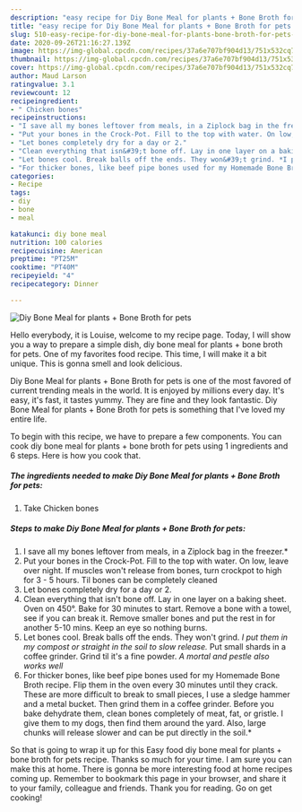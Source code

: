```yaml
---
description: "easy recipe for Diy Bone Meal for plants + Bone Broth for pets | how to make the best Diy Bone Meal for plants + Bone Broth for pets"
title: "easy recipe for Diy Bone Meal for plants + Bone Broth for pets | how to make the best Diy Bone Meal for plants + Bone Broth for pets"
slug: 510-easy-recipe-for-diy-bone-meal-for-plants-bone-broth-for-pets-how-to-make-the-best-diy-bone-meal-for-plants-bone-broth-for-pets
date: 2020-09-26T21:16:27.139Z
image: https://img-global.cpcdn.com/recipes/37a6e707bf904d13/751x532cq70/diy-bone-meal-for-plants-bone-broth-for-pets-recipe-main-photo.jpg
thumbnail: https://img-global.cpcdn.com/recipes/37a6e707bf904d13/751x532cq70/diy-bone-meal-for-plants-bone-broth-for-pets-recipe-main-photo.jpg
cover: https://img-global.cpcdn.com/recipes/37a6e707bf904d13/751x532cq70/diy-bone-meal-for-plants-bone-broth-for-pets-recipe-main-photo.jpg
author: Maud Larson
ratingvalue: 3.1
reviewcount: 12
recipeingredient:
- " Chicken bones"
recipeinstructions:
- "I save all my bones leftover from meals, in a Ziplock bag in the freezer.*"
- "Put your bones in the Crock-Pot. Fill to the top with water. On low, leave over night. If muscles won&#39;t release from bones, turn crockpot to high for 3 - 5 hours. Til bones can be completely cleaned"
- "Let bones completely dry for a day or 2."
- "Clean everything that isn&#39;t bone off. Lay in one layer on a baking sheet. Oven on 450°. Bake for 30 minutes to start. Remove a bone with a towel, see if you can break it. Remove smaller bones and put the rest in for another 5-10 mins. Keep an eye so nothing burns."
- "Let bones cool. Break balls off the ends. They won&#39;t grind. *I put them in my compost or straight in the soil to slow release.* Put small shards in a coffee grinder. Grind til it&#39;s a fine powder. *A mortal and pestle also works well*"
- "For thicker bones, like beef pipe bones used for my Homemade Bone Broth recipe. Flip them in the oven every 30 minutes until they crack. These are more difficult to break to small pieces, I use a sledge hammer and a metal bucket. Then grind them in a coffee grinder. Before you bake dehydrate them, clean bones completely of meat, fat, or gristle. I give them to my dogs, then find them around the yard. Also, large chunks will release slower and can be put directly in the soil.*"
categories:
- Recipe
tags:
- diy
- bone
- meal

katakunci: diy bone meal 
nutrition: 100 calories
recipecuisine: American
preptime: "PT25M"
cooktime: "PT40M"
recipeyield: "4"
recipecategory: Dinner

---
```



![Diy Bone Meal for plants + Bone Broth for pets](https://img-global.cpcdn.com/recipes/37a6e707bf904d13/751x532cq70/diy-bone-meal-for-plants-bone-broth-for-pets-recipe-main-photo.jpg)

Hello everybody, it is Louise, welcome to my recipe page. Today, I will show you a way to prepare a simple dish, diy bone meal for plants + bone broth for pets. One of my favorites food recipe. This time, I will make it a bit unique. This is gonna smell and look delicious.

Diy Bone Meal for plants + Bone Broth for pets is one of the most favored of current trending meals in the world. It is enjoyed by millions every day. It's easy, it's fast, it tastes yummy. They are fine and they look fantastic. Diy Bone Meal for plants + Bone Broth for pets is something that I've loved my entire life.




To begin with this recipe, we have to prepare a few components. You can cook diy bone meal for plants + bone broth for pets using 1 ingredients and 6 steps. Here is how you cook that.

<!--inarticleads1-->

##### The ingredients needed to make Diy Bone Meal for plants + Bone Broth for pets:

1. Take  Chicken bones




<!--inarticleads2-->

##### Steps to make Diy Bone Meal for plants + Bone Broth for pets:

1. I save all my bones leftover from meals, in a Ziplock bag in the freezer.*
1. Put your bones in the Crock-Pot. Fill to the top with water. On low, leave over night. If muscles won&#39;t release from bones, turn crockpot to high for 3 - 5 hours. Til bones can be completely cleaned
1. Let bones completely dry for a day or 2.
1. Clean everything that isn&#39;t bone off. Lay in one layer on a baking sheet. Oven on 450°. Bake for 30 minutes to start. Remove a bone with a towel, see if you can break it. Remove smaller bones and put the rest in for another 5-10 mins. Keep an eye so nothing burns.
1. Let bones cool. Break balls off the ends. They won&#39;t grind. *I put them in my compost or straight in the soil to slow release.* Put small shards in a coffee grinder. Grind til it&#39;s a fine powder. *A mortal and pestle also works well*
1. For thicker bones, like beef pipe bones used for my Homemade Bone Broth recipe. Flip them in the oven every 30 minutes until they crack. These are more difficult to break to small pieces, I use a sledge hammer and a metal bucket. Then grind them in a coffee grinder. Before you bake dehydrate them, clean bones completely of meat, fat, or gristle. I give them to my dogs, then find them around the yard. Also, large chunks will release slower and can be put directly in the soil.*




So that is going to wrap it up for this Easy food diy bone meal for plants + bone broth for pets recipe. Thanks so much for your time. I am sure you can make this at home. There is gonna be more interesting food at home recipes coming up. Remember to bookmark this page in your browser, and share it to your family, colleague and friends. Thank you for reading. Go on get cooking!
